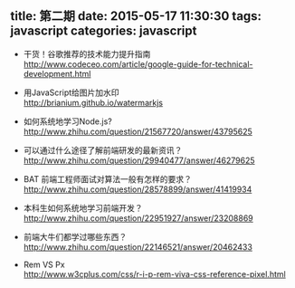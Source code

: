 title: 第二期
date: 2015-05-17 11:30:30
tags: javascript
categories: javascript
---
* 干货！谷歌推荐的技术能力提升指南   
http://www.codeceo.com/article/google-guide-for-technical-development.html

* 用JavaScript给图片加水印  
http://brianium.github.io/watermarkjs

* 如何系统地学习Node.js?   
http://www.zhihu.com/question/21567720/answer/43795625

* 可以通过什么途径了解前端研发的最新资讯？   
http://www.zhihu.com/question/29940477/answer/46279625

* BAT 前端工程师面试对算法一般有怎样的要求？   
http://www.zhihu.com/question/28578899/answer/41419934

* 本科生如何系统地学习前端开发？   
http://www.zhihu.com/question/22951927/answer/23208869

* 前端大牛们都学过哪些东西？   
http://www.zhihu.com/question/22146521/answer/20462433

* Rem VS Px  
http://www.w3cplus.com/css/r-i-p-rem-viva-css-reference-pixel.html
